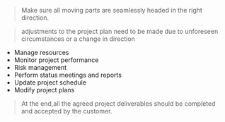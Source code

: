 > Make sure all moving parts are seamlessly headed in the right direction.

> adjustments to the project plan need to be made due to unforeseen circumstances or a change in direction

- Manage resources
- Monitor project performance
- Risk management
- Perform status meetings and reports
- Update project schedule
- Modify project plans

> At the end,all the agreed project deliverables should be completed and accepted by the customer.
